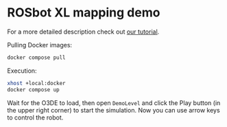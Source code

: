 # ROSbot XL mapping demo

For a more detailed description check out [our tutorial](https://husarion.com/tutorials/other-tutorials/o3de-rosbot-xl-slam-toolbox/).

Pulling Docker images:

```bash
docker compose pull
```

Execution: 

```bash
xhost +local:docker
docker compose up
```

Wait for the O3DE to load, then open `DemoLevel` and click the Play button (in the upper right corner) to start the simulation. Now you can use arrow keys to control the robot.